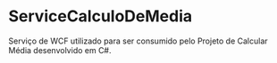 # ServiceCalculoDeMedia
Serviço de WCF utilizado para ser consumido pelo Projeto de Calcular Média desenvolvido em C#.
